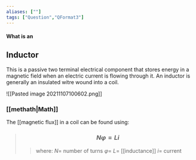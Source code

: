 ```yaml
---
aliases: [""]
tags: ["Question","QFormat3"]
---
```


#### What is an
## Inductor

This is a passive two terminal electrical component that stores energy in a magnetic field when an electric current is flowing through it. An inductor is generally an insulated witre wound into a coil.

![[Pasted image 20211107100602.png]]

### [[methath|Math]]

The [[magnetic flux]] in a coil can be found using:
> ### $$ N \varphi = Li $$ 
>> where:
>> $N=$ number of turns 
>> $\varphi=$
>> $L=$ [[inductance]]
>> $i=$ current
